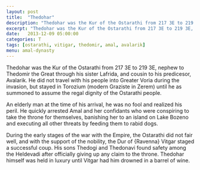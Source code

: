 ```yaml
---
layout: post
title:  "Thedohar"
description: "Thedohar was the Kur of the Ostarathi from 217 3E to 219 3E, nephew to Thedomir the Great through his sister Lafrida, and cousin to his predicesor, Avalarik. He did not travel with his people into Greater Voria during the invasion, but stayed in Torozium (modern Graziste in Zerem) until he as summoned to assume the regal dignity of the Ostarathi people."
excerpt: "Thedohar was the Kur of the Ostarathi from 217 3E to 219 3E, nephew to Thedomir the Great through his sister Lafrida, and cousin to his predicesor, Avalarik. He did not travel with his people into Greater Voria during the invasion, but stayed in Torozium (modern Graziste in Zerem) until he as summoned to assume the regal dignity of the Ostarathi people."
date:   2013-12-09 05:00:00
categories: T
tags: [ostarathi, vitigar, thedomir, amal, avalarik]
menu: amal-dynasty
---
```


Thedohar was the Kur of the Ostarathi from 217 3E to 219 3E, nephew to Thedomir the Great through his sister Lafrida, and cousin to his predicesor, Avalarik. He did not travel with his people into Greater Voria during the invasion, but stayed in Torozium (modern Graziste in Zerem) until he as summoned to assume the regal dignity of the Ostarathi people.

An elderly man at the time of his arrival, he was no fool and realized his peril. He quickly arrested Amal and her confidants who were conspiring to take the throne for themselves, banishing her to an island on Lake Bozeno and executing all other threats by feeding them to rabid dogs.

During the early stages of the war with the Empire, the Ostarathi did not fair well, and with the support of the nobility, the Dur of {Ravenna} Vitgar staged a successful coup. His sons Thedogi and Thedonavi found safety among the Heldevadi after officially giving up any claim to the throne. Thedohar himself was held in luxury until Vitgar had him drowned in a barrel of wine.
